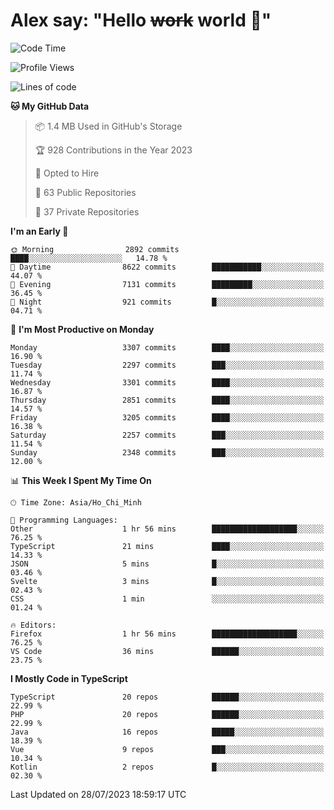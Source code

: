 # Alex say: "Hello ~~work~~ world 🐾"

<!--START_SECTION:waka-->
![Code Time](http://img.shields.io/badge/Code%20Time-841%20hrs%2037%20mins-blue)

![Profile Views](http://img.shields.io/badge/Profile%20Views-0-blue)

![Lines of code](https://img.shields.io/badge/From%20Hello%20World%20I%27ve%20Written-41.0%20million%20lines%20of%20code-blue)

**🐱 My GitHub Data** 

> 📦 1.4 MB Used in GitHub's Storage 
 > 
> 🏆 928 Contributions in the Year 2023
 > 
> 💼 Opted to Hire
 > 
> 📜 63 Public Repositories 
 > 
> 🔑 37 Private Repositories 
 > 
**I'm an Early 🐤** 

```text
🌞 Morning                2892 commits        ████░░░░░░░░░░░░░░░░░░░░░   14.78 % 
🌆 Daytime                8622 commits        ███████████░░░░░░░░░░░░░░   44.07 % 
🌃 Evening                7131 commits        █████████░░░░░░░░░░░░░░░░   36.45 % 
🌙 Night                  921 commits         █░░░░░░░░░░░░░░░░░░░░░░░░   04.71 % 
```
📅 **I'm Most Productive on Monday** 

```text
Monday                   3307 commits        ████░░░░░░░░░░░░░░░░░░░░░   16.90 % 
Tuesday                  2297 commits        ███░░░░░░░░░░░░░░░░░░░░░░   11.74 % 
Wednesday                3301 commits        ████░░░░░░░░░░░░░░░░░░░░░   16.87 % 
Thursday                 2851 commits        ████░░░░░░░░░░░░░░░░░░░░░   14.57 % 
Friday                   3205 commits        ████░░░░░░░░░░░░░░░░░░░░░   16.38 % 
Saturday                 2257 commits        ███░░░░░░░░░░░░░░░░░░░░░░   11.54 % 
Sunday                   2348 commits        ███░░░░░░░░░░░░░░░░░░░░░░   12.00 % 
```


📊 **This Week I Spent My Time On** 

```text
🕑︎ Time Zone: Asia/Ho_Chi_Minh

💬 Programming Languages: 
Other                    1 hr 56 mins        ███████████████████░░░░░░   76.25 % 
TypeScript               21 mins             ████░░░░░░░░░░░░░░░░░░░░░   14.33 % 
JSON                     5 mins              █░░░░░░░░░░░░░░░░░░░░░░░░   03.46 % 
Svelte                   3 mins              █░░░░░░░░░░░░░░░░░░░░░░░░   02.43 % 
CSS                      1 min               ░░░░░░░░░░░░░░░░░░░░░░░░░   01.24 % 

🔥 Editors: 
Firefox                  1 hr 56 mins        ███████████████████░░░░░░   76.25 % 
VS Code                  36 mins             ██████░░░░░░░░░░░░░░░░░░░   23.75 % 
```

**I Mostly Code in TypeScript** 

```text
TypeScript               20 repos            ██████░░░░░░░░░░░░░░░░░░░   22.99 % 
PHP                      20 repos            ██████░░░░░░░░░░░░░░░░░░░   22.99 % 
Java                     16 repos            █████░░░░░░░░░░░░░░░░░░░░   18.39 % 
Vue                      9 repos             ███░░░░░░░░░░░░░░░░░░░░░░   10.34 % 
Kotlin                   2 repos             █░░░░░░░░░░░░░░░░░░░░░░░░   02.30 % 
```




 Last Updated on 28/07/2023 18:59:17 UTC
<!--END_SECTION:waka-->
